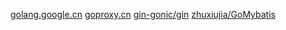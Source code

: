 




[golang.google.cn](https://golang.google.cn/)
[goproxy.cn](https://goproxy.cn/)
[gin-gonic/gin](https://github.com/gin-gonic/gin)
[zhuxiujia/GoMybatis](https://github.com/zhuxiujia/GoMybatis)









